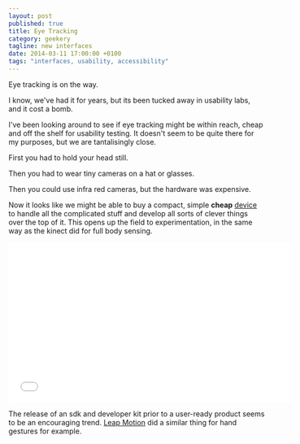 ```yaml
---
layout: post
published: true
title: Eye Tracking
category: geekery
tagline: new interfaces
date: 2014-03-11 17:00:00 +0100
tags: "interfaces, usability, accessibility"
---
```


Eye tracking is on the way.

I know, we've had it for years, but its been tucked away in usability labs, and it cost a bomb.

I've been looking around to see if eye tracking might be within reach, cheap and off the shelf for usability testing. It doesn't seem to be quite there for my purposes, but we are tantalisingly close.

First you had to hold your head still.

Then you had to wear tiny cameras on a hat or glasses.

Then you could use infra red cameras, but the hardware was expensive.

Now it looks like we might be able to buy a compact, simple **cheap** [device](https://theeyetribe.com/) to handle all the complicated stuff and develop all sorts of clever things over the top of it. This opens  up the field to experimentation, in the same way as the kinect did for full body sensing.

<iframe width="560" height="315" src="//www.youtube.com/embed/2q9DarPET0o" frameborder="0" allowfullscreen="1">Eye Tribe on Youtube</iframe>

The release of an sdk and developer kit prior to a user-ready product seems to be an encouraging trend. [Leap Motion](https://www.leapmotion.com/) did a similar thing for hand gestures for example.
